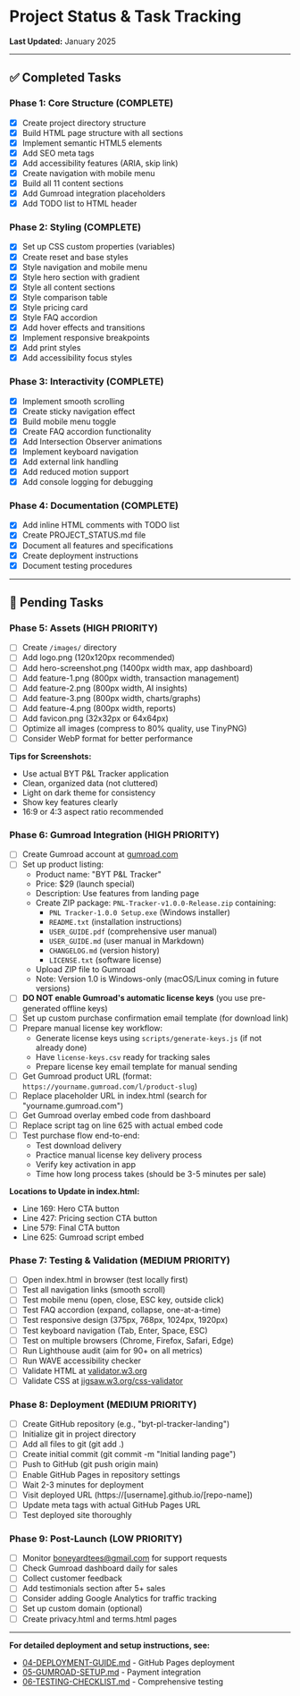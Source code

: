 # Project Status & Task Tracking

**Last Updated:** January 2025

---

## ✅ Completed Tasks

### Phase 1: Core Structure (COMPLETE)
- [x] Create project directory structure
- [x] Build HTML page structure with all sections
- [x] Implement semantic HTML5 elements
- [x] Add SEO meta tags
- [x] Add accessibility features (ARIA, skip link)
- [x] Create navigation with mobile menu
- [x] Build all 11 content sections
- [x] Add Gumroad integration placeholders
- [x] Add TODO list to HTML header

### Phase 2: Styling (COMPLETE)
- [x] Set up CSS custom properties (variables)
- [x] Create reset and base styles
- [x] Style navigation and mobile menu
- [x] Style hero section with gradient
- [x] Style all content sections
- [x] Style comparison table
- [x] Style pricing card
- [x] Style FAQ accordion
- [x] Add hover effects and transitions
- [x] Implement responsive breakpoints
- [x] Add print styles
- [x] Add accessibility focus styles

### Phase 3: Interactivity (COMPLETE)
- [x] Implement smooth scrolling
- [x] Create sticky navigation effect
- [x] Build mobile menu toggle
- [x] Create FAQ accordion functionality
- [x] Add Intersection Observer animations
- [x] Implement keyboard navigation
- [x] Add external link handling
- [x] Add reduced motion support
- [x] Add console logging for debugging

### Phase 4: Documentation (COMPLETE)
- [x] Add inline HTML comments with TODO list
- [x] Create PROJECT_STATUS.md file
- [x] Document all features and specifications
- [x] Create deployment instructions
- [x] Document testing procedures

---

## 🔄 Pending Tasks

### Phase 5: Assets (HIGH PRIORITY)
- [ ] Create `/images/` directory
- [ ] Add logo.png (120x120px recommended)
- [ ] Add hero-screenshot.png (1400px width max, app dashboard)
- [ ] Add feature-1.png (800px width, transaction management)
- [ ] Add feature-2.png (800px width, AI insights)
- [ ] Add feature-3.png (800px width, charts/graphs)
- [ ] Add feature-4.png (800px width, reports)
- [ ] Add favicon.png (32x32px or 64x64px)
- [ ] Optimize all images (compress to 80% quality, use TinyPNG)
- [ ] Consider WebP format for better performance

**Tips for Screenshots:**
- Use actual BYT P&L Tracker application
- Clean, organized data (not cluttered)
- Light on dark theme for consistency
- Show key features clearly
- 16:9 or 4:3 aspect ratio recommended

### Phase 6: Gumroad Integration (HIGH PRIORITY)
- [ ] Create Gumroad account at [gumroad.com](https://gumroad.com)
- [ ] Set up product listing:
  - Product name: "BYT P&L Tracker"
  - Price: $29 (launch special)
  - Description: Use features from landing page
  - Create ZIP package: `PNL-Tracker-v1.0.0-Release.zip` containing:
    - `PNL Tracker-1.0.0 Setup.exe` (Windows installer)
    - `README.txt` (installation instructions)
    - `USER_GUIDE.pdf` (comprehensive user manual)
    - `USER_GUIDE.md` (user manual in Markdown)
    - `CHANGELOG.md` (version history)
    - `LICENSE.txt` (software license)
  - Upload ZIP file to Gumroad
  - Note: Version 1.0 is Windows-only (macOS/Linux coming in future versions)
- [ ] **DO NOT enable Gumroad's automatic license keys** (you use pre-generated offline keys)
- [ ] Set up custom purchase confirmation email template (for download link)
- [ ] Prepare manual license key workflow:
  - Generate license keys using `scripts/generate-keys.js` (if not already done)
  - Have `license-keys.csv` ready for tracking sales
  - Prepare license key email template for manual sending
- [ ] Get Gumroad product URL (format: `https://yourname.gumroad.com/l/product-slug`)
- [ ] Replace placeholder URL in index.html (search for "yourname.gumroad.com")
- [ ] Get Gumroad overlay embed code from dashboard
- [ ] Replace script tag on line 625 with actual embed code
- [ ] Test purchase flow end-to-end:
  - Test download delivery
  - Practice manual license key delivery process
  - Verify key activation in app
  - Time how long process takes (should be 3-5 minutes per sale)

**Locations to Update in index.html:**
- Line 169: Hero CTA button
- Line 427: Pricing section CTA button
- Line 579: Final CTA button
- Line 625: Gumroad script embed

### Phase 7: Testing & Validation (MEDIUM PRIORITY)
- [ ] Open index.html in browser (test locally first)
- [ ] Test all navigation links (smooth scroll)
- [ ] Test mobile menu (open, close, ESC key, outside click)
- [ ] Test FAQ accordion (expand, collapse, one-at-a-time)
- [ ] Test responsive design (375px, 768px, 1024px, 1920px)
- [ ] Test keyboard navigation (Tab, Enter, Space, ESC)
- [ ] Test on multiple browsers (Chrome, Firefox, Safari, Edge)
- [ ] Run Lighthouse audit (aim for 90+ on all metrics)
- [ ] Run WAVE accessibility checker
- [ ] Validate HTML at [validator.w3.org](https://validator.w3.org/)
- [ ] Validate CSS at [jigsaw.w3.org/css-validator](https://jigsaw.w3.org/css-validator/)

### Phase 8: Deployment (MEDIUM PRIORITY)
- [ ] Create GitHub repository (e.g., "byt-pl-tracker-landing")
- [ ] Initialize git in project directory
- [ ] Add all files to git (git add .)
- [ ] Create initial commit (git commit -m "Initial landing page")
- [ ] Push to GitHub (git push origin main)
- [ ] Enable GitHub Pages in repository settings
- [ ] Wait 2-3 minutes for deployment
- [ ] Visit deployed URL (https://[username].github.io/[repo-name])
- [ ] Update meta tags with actual GitHub Pages URL
- [ ] Test deployed site thoroughly

### Phase 9: Post-Launch (LOW PRIORITY)
- [ ] Monitor boneyardtees@gmail.com for support requests
- [ ] Check Gumroad dashboard daily for sales
- [ ] Collect customer feedback
- [ ] Add testimonials section after 5+ sales
- [ ] Consider adding Google Analytics for traffic tracking
- [ ] Set up custom domain (optional)
- [ ] Create privacy.html and terms.html pages

---

**For detailed deployment and setup instructions, see:**
- [04-DEPLOYMENT-GUIDE.md](04-DEPLOYMENT-GUIDE.md) - GitHub Pages deployment
- [05-GUMROAD-SETUP.md](05-GUMROAD-SETUP.md) - Payment integration
- [06-TESTING-CHECKLIST.md](06-TESTING-CHECKLIST.md) - Comprehensive testing
